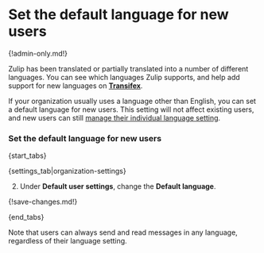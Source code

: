 # Set the default language for new users

{!admin-only.md!}

Zulip has been translated or partially translated into a number of different
languages. You can see which languages Zulip supports, and help add support
for new languages on **[Transifex](https://www.transifex.com/zulip/zulip/)**.

If your organization usually uses a language other than English, you can set
a default language for new users. This setting will not affect existing
users, and new users can still
[manage their individual language setting](change-your-language).

### Set the default language for new users

{start_tabs}

{settings_tab|organization-settings}

2. Under **Default user settings**, change the **Default language**.

{!save-changes.md!}

{end_tabs}

Note that users can always send and read messages in any language, regardless
of their language setting.
